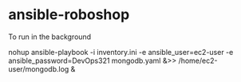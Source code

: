 # ansible-roboshop
To run in the background 

nohup ansible-playbook -i inventory.ini -e ansible_user=ec2-user -e ansible_password=DevOps321 mongodb.yaml &>> /home/ec2-user/mongodb.log &
